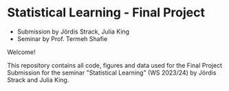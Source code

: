 # Statistical Learning - Final Project

- Submission by Jördis Strack, Julia King
- Seminar by Prof. Termeh Shafie

Welcome!

This repository contains all code, figures and data used for the Final Project Submission for the seminar "Statistical Learning" (WS 2023/24) by Jördis Strack and Julia King.
